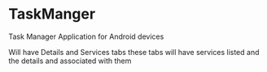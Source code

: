 # TaskManger
Task Manager Application for Android devices 

Will have Details and Services tabs 
these tabs will have services listed and the details and associated with them 
